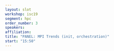 ```yaml
---
layout: slot
workshop: isc19
segment: hpc
order_number: 3
speakers:
affiliation:
title: "PANEL: MPI Trends (init, orchestration)"
start: "15:50"
---
```

